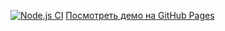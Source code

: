 [![Node.js CI](https://github.com/Kotlyci/dnd/actions/workflows/nodejs.yml/badge.svg)](https://github.com/Kotlyci/dnd/actions)
[Посмотреть демо на GitHub Pages](https://Kotlyci.github.io/dnd)